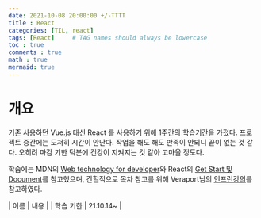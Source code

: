 ```yaml
---
date: 2021-10-08 20:00:00 +/-TTTT
title : React
categories: [TIL, react]
tags: [React]     # TAG names should always be lowercase
toc : true
comments : true
math : true
mermaid: true
---
```

# 개요
 기존 사용하던 Vue.js 대신 React 를 사용하기 위해 1주간의 학습기간을 가졌다.
 프로젝트 중간에는 도저히 시간이 안난다. 작업을 해도 해도 만족이 안되니 끝이 없는 것 같다. 오히려 마감 기한 덕분에 건강이 지켜지는 것 같아 고마울 정도다.

  학습에는 MDN의 [Web technology for developer](https://developer.mozilla.org/en-US/docs/Web/JavaScript)와 React의 [Get Start 및 Document](https://reactjs.org/docs/introducing-jsx.html)를 참고했으며, 간헐적으로 목차 참고를 위해 Veraport님의 [인프런강의](https://www.inflearn.com/course/react-%EA%B0%95%EC%A2%8C-velopert/lecture/4141)를 참고하였다.

| 이름 | 내용 | 
| 학습 기한 | 21.10.14~  |


  